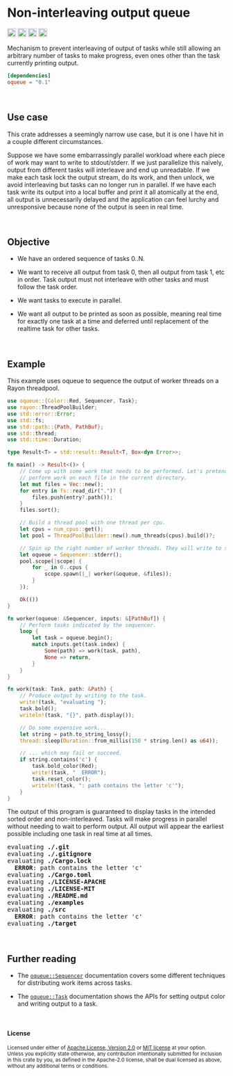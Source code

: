 Non-interleaving output queue
=============================

[<img alt="github" src="https://img.shields.io/badge/github-dtolnay/oqueue-8da0cb?style=for-the-badge&labelColor=555555&logo=github" height="20">](https://github.com/dtolnay/oqueue)
[<img alt="crates.io" src="https://img.shields.io/crates/v/oqueue.svg?style=for-the-badge&color=fc8d62&logo=rust" height="20">](https://crates.io/crates/oqueue)
[<img alt="docs.rs" src="https://img.shields.io/badge/docs.rs-oqueue-66c2a5?style=for-the-badge&labelColor=555555&logo=docs.rs" height="20">](https://docs.rs/oqueue)
[<img alt="build status" src="https://img.shields.io/github/workflow/status/dtolnay/oqueue/CI/master?style=for-the-badge" height="20">](https://github.com/dtolnay/oqueue/actions?query=branch%3Amaster)

Mechanism to prevent interleaving of output of tasks while still allowing an
arbitrary number of tasks to make progress, even ones other than the task
currently printing output.

```toml
[dependencies]
oqueue = "0.1"
```

<br>

## Use case

This crate addresses a seemingly narrow use case, but it is one I have hit in a
couple different circumstances.

Suppose we have some embarrassingly parallel workload where each piece of work
may want to write to stdout/stderr. If we just parallelize this naïvely, output
from different tasks will interleave and end up unreadable. If we make each task
lock the output stream, do its work, and then unlock, we avoid interleaving but
tasks can no longer run in parallel. If we have each task write its output into
a local buffer and print it all atomically at the end, all output is
unnecessarily delayed and the application can feel lurchy and unresponsive
because none of the output is seen in real time.

<br>

## Objective

  - We have an ordered sequence of tasks 0..N.

  - We want to receive all output from task 0, then all output from task 1, etc
    in order. Task output must not interleave with other tasks and must follow
    the task order.

  - We want tasks to execute in parallel.

  - We want all output to be printed as soon as possible, meaning real time for
    exactly one task at a time and deferred until replacement of the realtime
    task for other tasks.

<br>

## Example

This example uses oqueue to sequence the output of worker threads on a Rayon
threadpool.

```rust
use oqueue::{Color::Red, Sequencer, Task};
use rayon::ThreadPoolBuilder;
use std::error::Error;
use std::fs;
use std::path::{Path, PathBuf};
use std::thread;
use std::time::Duration;

type Result<T> = std::result::Result<T, Box<dyn Error>>;

fn main() -> Result<()> {
    // Come up with some work that needs to be performed. Let's pretend to
    // perform work on each file in the current directory.
    let mut files = Vec::new();
    for entry in fs::read_dir(".")? {
        files.push(entry?.path());
    }
    files.sort();

    // Build a thread pool with one thread per cpu.
    let cpus = num_cpus::get();
    let pool = ThreadPoolBuilder::new().num_threads(cpus).build()?;

    // Spin up the right number of worker threads. They will write to stderr.
    let oqueue = Sequencer::stderr();
    pool.scope(|scope| {
        for _ in 0..cpus {
            scope.spawn(|_| worker(&oqueue, &files));
        }
    });

    Ok(())
}

fn worker(oqueue: &Sequencer, inputs: &[PathBuf]) {
    // Perform tasks indicated by the sequencer.
    loop {
        let task = oqueue.begin();
        match inputs.get(task.index) {
            Some(path) => work(task, path),
            None => return,
        }
    }
}

fn work(task: Task, path: &Path) {
    // Produce output by writing to the task.
    write!(task, "evaluating ");
    task.bold();
    writeln!(task, "{}", path.display());

    // Do some expensive work...
    let string = path.to_string_lossy();
    thread::sleep(Duration::from_millis(150 * string.len() as u64));

    // ... which may fail or succeed.
    if string.contains('c') {
        task.bold_color(Red);
        write!(task, "  ERROR");
        task.reset_color();
        writeln!(task, ": path contains the letter 'c'");
    }
}
```

The output of this program is guaranteed to display tasks in the intended
sorted order and non-interleaved. Tasks will make progress in parallel
without needing to wait to perform output. All output will appear the
earliest possible including one task in real time at all times.

<pre>
evaluating <b>./.git</b>
evaluating <b>./.gitignore</b>
evaluating <b>./Cargo.lock</b>
  <b>ERROR</b>: path contains the letter 'c'
evaluating <b>./Cargo.toml</b>
evaluating <b>./LICENSE-APACHE</b>
evaluating <b>./LICENSE-MIT</b>
evaluating <b>./README.md</b>
evaluating <b>./examples</b>
evaluating <b>./src</b>
  <b>ERROR</b>: path contains the letter 'c'
evaluating <b>./target</b>
</pre>

<br>

## Further reading

  - The [`oqueue::Sequencer`][Sequencer] documentation covers some different
    techniques for distributing work items across tasks.

  - The [`oqueue::Task`][Task] documentation shows the APIs for setting
    output color and writing output to a task.

[Sequencer]: https://docs.rs/oqueue/0.1/oqueue/struct.Sequencer.html
[Task]: https://docs.rs/oqueue/0.1/oqueue/struct.Task.html

<br>

#### License

<sup>
Licensed under either of <a href="LICENSE-APACHE">Apache License, Version
2.0</a> or <a href="LICENSE-MIT">MIT license</a> at your option.
</sup>

<br>

<sub>
Unless you explicitly state otherwise, any contribution intentionally submitted
for inclusion in this crate by you, as defined in the Apache-2.0 license, shall
be dual licensed as above, without any additional terms or conditions.
</sub>
